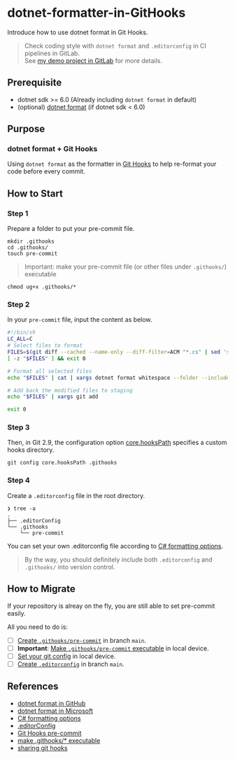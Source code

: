 # dotnet-formatter-in-GitHooks

Introduce how to use dotnet format in Git Hooks.

> Check coding style with `dotnet format` and `.editorconfig` in CI pipelines in GitLab.  
> See [my demo project in GitLab](https://gitlab.com/my-group1177/format-in-ci-demo) for more details.

## Prerequisite

- dotnet sdk >= 6.0 (Already including `dotnet format` in default)
- (optional) [dotnet format](https://github.com/dotnet/format) (if dotnet sdk < 6.0)

## Purpose

### dotnet format + Git Hooks

Using `dotnet format` as the formatter in [Git Hooks](https://git-scm.com/book/zh-tw/v2/Customizing-Git-Git-Hooks) to help re-format your code before every commit.

## How to Start

### Step 1

Prepare a folder to put your pre-commit file.

```console
mkdir .githooks
cd .githooks/
touch pre-commit
```

> Important: make your pre-commit file (or other files under `.githooks/`) executable

```console
chmod ug+x .githooks/*
```

### Step 2

In your `pre-commit` file, input the content as below.

```bash
#!/bin/sh
LC_ALL=C
# Select files to format
FILES=$(git diff --cached --name-only --diff-filter=ACM "*.cs" | sed 's| |\\ |g')
[ -z "$FILES" ] && exit 0

# Format all selected files
echo "$FILES" | cat | xargs dotnet format whitespace --folder --include

# Add back the modified files to staging
echo "$FILES" | xargs git add

exit 0
```

### Step 3

Then, in Git 2.9, the configuration option [core.hooksPath](https://git-scm.com/docs/git-config#Documentation/git-config.txt-corehooksPath) specifies a custom hooks directory.

```console
git config core.hooksPath .githooks
```

### Step 4

Create a `.editorconfig` file in the root directory.

```plain
❯ tree -a
.
├── .editorConfig
└── .githooks
    └── pre-commit
```

You can set your own .editorconfig file according to [C# formatting options](https://learn.microsoft.com/en-us/dotnet/fundamentals/code-analysis/style-rules/csharp-formatting-options).

> By the way, you should definitely include both `.editorconfig` and `.githooks/` into version control.

## How to Migrate

If your repository is alreay on the fly, you are still able to set pre-commit easily.

All you need to do is:

- [ ] [Create `.githooks/pre-commit`](#step-1) in branch `main`.
- [ ] **Important**: [Make `.githooks/pre-commit` executable](#step-1) in local device.
- [ ] [Set your git config](#step-3) in local device.
- [ ] [Create `.editorconfig`](#step-4) in branch `main`.

## References

- [dotnet format in GitHub](https://github.com/dotnet/format)
- [dotnet format in Microsoft](https://learn.microsoft.com/en-us/dotnet/core/tools/dotnet-format)
- [C# formatting options](https://learn.microsoft.com/en-us/dotnet/fundamentals/code-analysis/style-rules/csharp-formatting-options)
- [.editorConfig](https://learn.microsoft.com/en-us/dotnet/fundamentals/code-analysis/configuration-files#editorconfig)
- [Git Hooks pre-commit](https://git-scm.com/book/en/v2/Customizing-Git-Git-Hooks)
- [make .githooks/* executable](https://stackoverflow.com/questions/8598639/why-is-my-git-pre-commit-hook-not-executable-by-default)
- [sharing git hooks](https://mranderson.nl/2020/10/25/how-to-share-git-hooks/)
